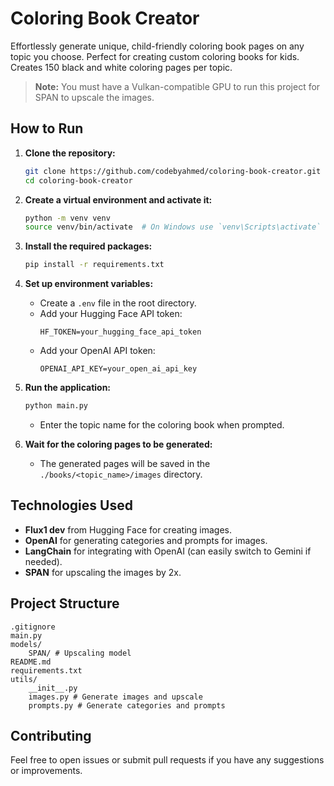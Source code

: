 # Coloring Book Creator

Effortlessly generate unique, child-friendly coloring book pages on any topic you choose. Perfect for creating custom coloring books for kids. Creates 150 black and white coloring pages per topic.

> **Note:** You must have a Vulkan-compatible GPU to run this project for SPAN to upscale the images.

## How to Run

1. **Clone the repository:**
    ```sh
    git clone https://github.com/codebyahmed/coloring-book-creator.git
    cd coloring-book-creator
    ```

2. **Create a virtual environment and activate it:**
    ```sh
    python -m venv venv
    source venv/bin/activate  # On Windows use `venv\Scripts\activate`
    ```

3. **Install the required packages:**
    ```sh
    pip install -r requirements.txt
    ```

4. **Set up environment variables:**
    - Create a `.env` file in the root directory.
    - Add your Hugging Face API token:
        ```
        HF_TOKEN=your_hugging_face_api_token
        ```
    - Add your OpenAI API token:
        ```
        OPENAI_API_KEY=your_open_ai_api_key
        ```

5. **Run the application:**
    ```sh
    python main.py
    ```
    - Enter the topic name for the coloring book when prompted.

6. **Wait for the coloring pages to be generated:**
    - The generated pages will be saved in the `./books/<topic_name>/images` directory.

## Technologies Used

- **Flux1 dev** from Hugging Face for creating images.
- **OpenAI** for generating categories and prompts for images.
- **LangChain** for integrating with OpenAI (can easily switch to Gemini if needed).
- **SPAN** for upscaling the images by 2x.

## Project Structure

```
.gitignore
main.py
models/
    SPAN/ # Upscaling model
README.md
requirements.txt
utils/
    __init__.py
    images.py # Generate images and upscale
    prompts.py # Generate categories and prompts
```

## Contributing

Feel free to open issues or submit pull requests if you have any suggestions or improvements.